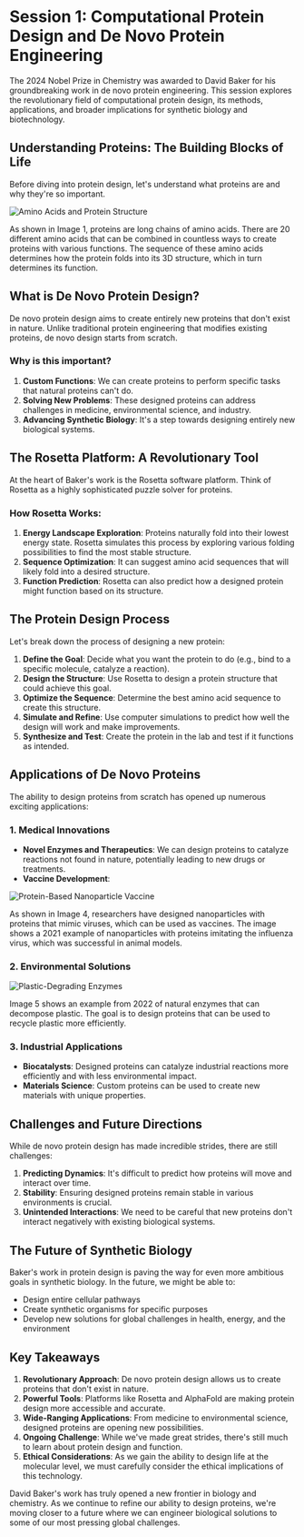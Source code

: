 # Session 1: Computational Protein Design and De Novo Protein Engineering

The 2024 Nobel Prize in Chemistry was awarded to David Baker for his groundbreaking work in de novo protein engineering. This session explores the revolutionary field of computational protein design, its methods, applications, and broader implications for synthetic biology and biotechnology.

## Understanding Proteins: The Building Blocks of Life

Before diving into protein design, let's understand what proteins are and why they're so important.

![Amino Acids and Protein Structure](figs/fig1_ke_en_24_A.jpeg)

As shown in Image 1, proteins are long chains of amino acids. There are 20 different amino acids that can be combined in countless ways to create proteins with various functions. The sequence of these amino acids determines how the protein folds into its 3D structure, which in turn determines its function.

## What is De Novo Protein Design?

De novo protein design aims to create entirely new proteins that don't exist in nature. Unlike traditional protein engineering that modifies existing proteins, de novo design starts from scratch.

### Why is this important?

1. **Custom Functions**: We can create proteins to perform specific tasks that natural proteins can't do.
2. **Solving New Problems**: These designed proteins can address challenges in medicine, environmental science, and industry.
3. **Advancing Synthetic Biology**: It's a step towards designing entirely new biological systems.

## The Rosetta Platform: A Revolutionary Tool

At the heart of Baker's work is the Rosetta software platform. Think of Rosetta as a highly sophisticated puzzle solver for proteins.

### How Rosetta Works:

1. **Energy Landscape Exploration**: Proteins naturally fold into their lowest energy state. Rosetta simulates this process by exploring various folding possibilities to find the most stable structure.
2. **Sequence Optimization**: It can suggest amino acid sequences that will likely fold into a desired structure.
3. **Function Prediction**: Rosetta can also predict how a designed protein might function based on its structure.

## The Protein Design Process

Let's break down the process of designing a new protein:

1. **Define the Goal**: Decide what you want the protein to do (e.g., bind to a specific molecule, catalyze a reaction).
2. **Design the Structure**: Use Rosetta to design a protein structure that could achieve this goal.
3. **Optimize the Sequence**: Determine the best amino acid sequence to create this structure.
4. **Simulate and Refine**: Use computer simulations to predict how well the design will work and make improvements.
5. **Synthesize and Test**: Create the protein in the lab and test if it functions as intended.

## Applications of De Novo Proteins

The ability to design proteins from scratch has opened up numerous exciting applications:

### 1. Medical Innovations

- **Novel Enzymes and Therapeutics**: We can design proteins to catalyze reactions not found in nature, potentially leading to new drugs or treatments.
- **Vaccine Development**:

![Protein-Based Nanoparticle Vaccine](figs/fig4_ke_en_24.jpeg)

As shown in Image 4, researchers have designed nanoparticles with proteins that mimic viruses, which can be used as vaccines. The image shows a 2021 example of nanoparticles with proteins imitating the influenza virus, which was successful in animal models.

### 2. Environmental Solutions

![Plastic-Degrading Enzymes](figs/fig5_ke_en_24.jpeg)

Image 5 shows an example from 2022 of natural enzymes that can decompose plastic. The goal is to design proteins that can be used to recycle plastic more efficiently.

### 3. Industrial Applications

- **Biocatalysts**: Designed proteins can catalyze industrial reactions more efficiently and with less environmental impact.
- **Materials Science**: Custom proteins can be used to create new materials with unique properties.

## Challenges and Future Directions

While de novo protein design has made incredible strides, there are still challenges:

1. **Predicting Dynamics**: It's difficult to predict how proteins will move and interact over time.
2. **Stability**: Ensuring designed proteins remain stable in various environments is crucial.
3. **Unintended Interactions**: We need to be careful that new proteins don't interact negatively with existing biological systems.

## The Future of Synthetic Biology

Baker's work in protein design is paving the way for even more ambitious goals in synthetic biology. In the future, we might be able to:

- Design entire cellular pathways
- Create synthetic organisms for specific purposes
- Develop new solutions for global challenges in health, energy, and the environment

## Key Takeaways

1. **Revolutionary Approach**: De novo protein design allows us to create proteins that don't exist in nature.
2. **Powerful Tools**: Platforms like Rosetta and AlphaFold are making protein design more accessible and accurate.
3. **Wide-Ranging Applications**: From medicine to environmental science, designed proteins are opening new possibilities.
4. **Ongoing Challenge**: While we've made great strides, there's still much to learn about protein design and function.
5. **Ethical Considerations**: As we gain the ability to design life at the molecular level, we must carefully consider the ethical implications of this technology.

David Baker's work has truly opened a new frontier in biology and chemistry. As we continue to refine our ability to design proteins, we're moving closer to a future where we can engineer biological solutions to some of our most pressing global challenges.
